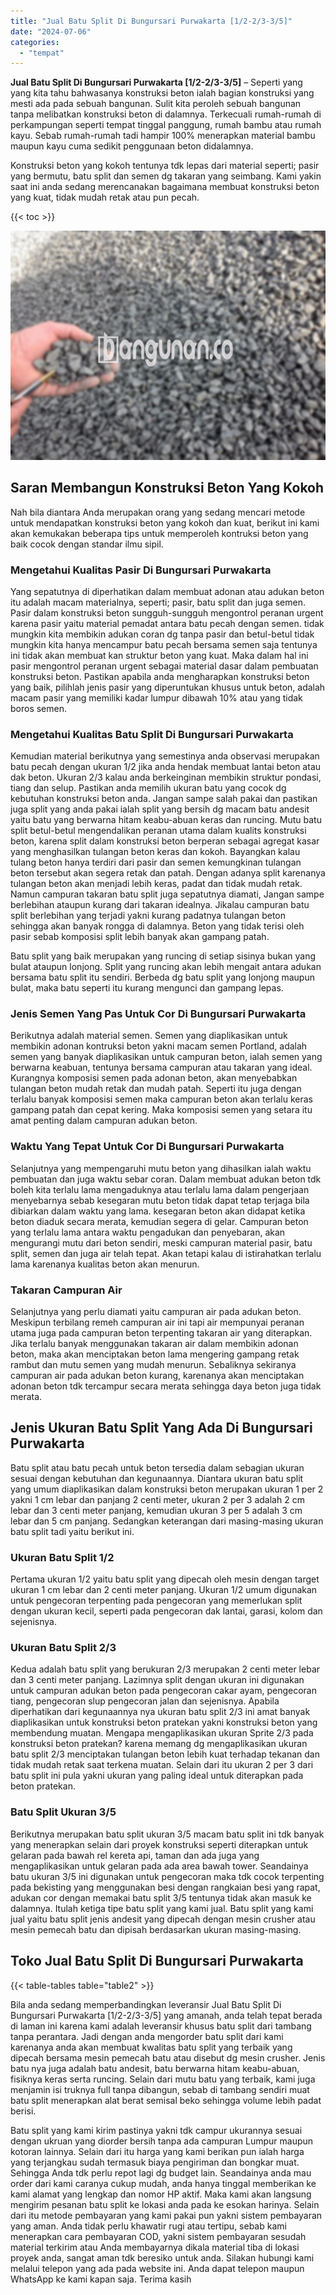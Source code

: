 ```yaml
---
title: "Jual Batu Split Di Bungursari Purwakarta [1/2-2/3-3/5]"
date: "2024-07-06"
categories: 
  - "tempat"
---
```


**Jual Batu Split Di Bungursari Purwakarta \[1/2-2/3-3/5\]** – Seperti yang yang kita tahu bahwasanya konstruksi beton ialah bagian konstruksi yang mesti ada pada sebuah bangunan. Sulit kita peroleh sebuah bangunan tanpa melibatkan konstruksi beton di dalamnya. Terkecuali rumah-rumah di perkampungan seperti tempat tinggal panggung, rumah bambu atau rumah kayu. Sebab rumah-rumah tadi hampir 100% menerapkan material bambu maupun kayu cuma sedikit penggunaan beton didalamnya.

Konstruksi beton yang kokoh tentunya tdk lepas dari material seperti; pasir yang bermutu, batu split dan semen dg takaran yang seimbang. Kami yakin saat ini anda sedang merencanakan bagaimana membuat konstruksi beton yang kuat, tidak mudah retak atau pun pecah.

{{< toc >}}

![Jual Batu Split Di Bungursari Purwakarta [1/2-2/3-3/5]](/images/jual-batu-split-38.png)

## Saran Membangun Konstruksi Beton Yang Kokoh

Nah bila diantara Anda merupakan orang yang sedang mencari metode untuk mendapatkan konstruksi beton yang kokoh dan kuat, berikut ini kami akan kemukakan beberapa tips untuk memperoleh kontruksi beton yang baik cocok dengan standar ilmu sipil.

### Mengetahui Kualitas Pasir Di Bungursari Purwakarta

Yang sepatutnya di diperhatikan dalam membuat adonan atau adukan beton itu adalah macam materialnya, seperti; pasir, batu split dan juga semen. Pasir dalam konstruksi beton sungguh-sungguh mengontrol peranan urgent karena pasir yaitu material pemadat antara batu pecah dengan semen. tidak mungkin kita membikin adukan coran dg tanpa pasir dan betul-betul tidak mungkin kita hanya mencampur batu pecah bersama semen saja tentunya ini tidak akan membuat kan struktur beton yang kuat. Maka dalam hal ini pasir mengontrol peranan urgent sebagai material dasar dalam pembuatan konstruksi beton. Pastikan apabila anda mengharapkan konstruksi beton yang baik, pilihlah jenis pasir yang diperuntukan khusus untuk beton, adalah macam pasir yang memiliki kadar lumpur dibawah 10% atau yang tidak boros semen.

### Mengetahui Kualitas Batu Split Di Bungursari Purwakarta

Kemudian material berikutnya yang semestinya anda observasi merupakan batu pecah dengan ukuran 1/2 jika anda hendak membuat lantai beton atau dak beton. Ukuran 2/3 kalau anda berkeinginan membikin struktur pondasi, tiang dan selup. Pastikan anda memilih ukuran batu yang cocok dg kebutuhan konstruksi beton anda. Jangan sampe salah pakai dan pastikan juga split yang anda pakai ialah split yang bersih dg macam batu andesit yaitu batu yang berwarna hitam keabu-abuan keras dan runcing. Mutu batu split betul-betul mengendalikan peranan utama dalam kualits konstruksi beton, karena split dalam konstruksi beton berperan sebagai agregat kasar yang menghasilkan tulangan beton keras dan kokoh. Bayangkan kalau tulang beton hanya terdiri dari pasir dan semen kemungkinan tulangan beton tersebut akan segera retak dan patah. Dengan adanya split karenanya tulangan beton akan menjadi lebih keras, padat dan tidak mudah retak. Namun campuran takaran batu split juga sepatutnya diamati, Jangan sampe berlebihan ataupun kurang dari takaran idealnya. Jikalau campuran batu split berlebihan yang terjadi yakni kurang padatnya tulangan beton sehingga akan banyak rongga di dalamnya. Beton yang tidak terisi oleh pasir sebab komposisi split lebih banyak akan gampang patah.

Batu split yang baik merupakan yang runcing di setiap sisinya bukan yang bulat ataupun lonjong. Split yang runcing akan lebih mengait antara adukan bersama batu split itu sendiri. Berbeda dg batu split yang lonjong maupun bulat, maka batu seperti itu kurang mengunci dan gampang lepas.

### Jenis Semen Yang Pas Untuk Cor Di Bungursari Purwakarta

Berikutnya adalah material semen. Semen yang diaplikasikan untuk membikin adonan kontruksi beton yakni macam semen Portland, adalah semen yang banyak diaplikasikan untuk campuran beton, ialah semen yang berwarna keabuan, tentunya bersama campuran atau takaran yang ideal. Kurangnya komposisi semen pada adonan beton, akan menyebabkan tulangan beton mudah retak dan mudah patah. Seperti itu juga dengan terlalu banyak komposisi semen maka campuran beton akan terlalu keras gampang patah dan cepat kering. Maka komposisi semen yang setara itu amat penting dalam campuran adukan beton.

### Waktu Yang Tepat Untuk Cor Di Bungursari Purwakarta

Selanjutnya yang mempengaruhi mutu beton yang dihasilkan ialah waktu pembuatan dan juga waktu sebar coran. Dalam membuat adukan beton tdk boleh kita terlalu lama mengaduknya atau terlalu lama dalam pengerjaan menyebarnya sebab kesegaran mutu beton tidak dapat tetap terjaga bila dibiarkan dalam waktu yang lama. kesegaran beton akan didapat ketika beton diaduk secara merata, kemudian segera di gelar. Campuran beton yang terlalu lama antara waktu pengadukan dan penyebaran, akan mengurangi mutu dari beton sendiri, meski campuran material pasir, batu split, semen dan juga air telah tepat. Akan tetapi kalau di istirahatkan terlalu lama karenanya kualitas beton akan menurun.

### Takaran Campuran Air

Selanjutnya yang perlu diamati yaitu campuran air pada adukan beton. Meskipun terbilang remeh campuran air ini tapi air mempunyai peranan utama juga pada campuran beton terpenting takaran air yang diterapkan. Jika terlalu banyak menggunakan takaran air dalam membikin adonan beton, maka akan menciptakan beton lama mengering gampang retak rambut dan mutu semen yang mudah menurun. Sebaliknya sekiranya campuran air pada adukan beton kurang, karenanya akan menciptakan adonan beton tdk tercampur secara merata sehingga daya beton juga tidak merata.

## Jenis Ukuran Batu Split Yang Ada Di Bungursari Purwakarta

Batu split atau batu pecah untuk beton tersedia dalam sebagian ukuran sesuai dengan kebutuhan dan kegunaannya. Diantara ukuran batu split yang umum diaplikasikan dalam konstruksi beton merupakan ukuran 1 per 2 yakni 1 cm lebar dan panjang 2 centi meter, ukuran 2 per 3 adalah 2 cm lebar dan 3 centi meter panjang, kemudian ukuran 3 per 5 adalah 3 cm lebar dan 5 cm panjang. Sedangkan keterangan dari masing-masing ukuran batu split tadi yaitu berikut ini.

### Ukuran Batu Split 1/2

Pertama ukuran 1/2 yaitu batu split yang dipecah oleh mesin dengan target ukuran 1 cm lebar dan 2 centi meter panjang. Ukuran 1/2 umum digunakan untuk pengecoran terpenting pada pengecoran yang memerlukan split dengan ukuran kecil, seperti pada pengecoran dak lantai, garasi, kolom dan sejenisnya.

### Ukuran Batu Split 2/3

Kedua adalah batu split yang berukuran 2/3 merupakan 2 centi meter lebar dan 3 centi meter panjang. Lazimnya split dengan ukuran ini digunakan untuk campuran adukan beton pada pengecoran cakar ayam, pengecoran tiang, pengecoran slup pengecoran jalan dan sejenisnya. Apabila diperhatikan dari kegunaannya nya ukuran batu split 2/3 ini amat banyak diaplikasikan untuk konstruksi beton pratekan yakni konstruksi beton yang membendung muatan. Mengapa mengaplikasikan ukuran Sprite 2/3 pada konstruksi beton pratekan? karena memang dg mengaplikasikan ukuran batu split 2/3 menciptakan tulangan beton lebih kuat terhadap tekanan dan tidak mudah retak saat terkena muatan. Selain dari itu ukuran 2 per 3 dari batu split ini pula yakni ukuran yang paling ideal untuk diterapkan pada beton pratekan.

### Batu Split Ukuran 3/5

Berikutnya merupakan batu split ukuran 3/5 macam batu split ini tdk banyak yang menerapkan selain dari proyek konstruksi seperti diterapkan untuk gelaran pada bawah rel kereta api, taman dan ada juga yang mengaplikasikan untuk gelaran pada ada area bawah tower. Seandainya batu ukuran 3/5 ini digunakan untuk pengecoran maka tdk cocok terpenting pada bekisting yang menggunakan besi dengan rangkaian besi yang rapat, adukan cor dengan memakai batu split 3/5 tentunya tidak akan masuk ke dalamnya. Itulah ketiga tipe batu split yang kami jual. Batu split yang kami jual yaitu batu split jenis andesit yang dipecah dengan mesin crusher atau mesin pemecah batu dan dipisah berdasarkan ukuran masing-masing.

## Toko Jual Batu Split Di Bungursari Purwakarta

{{< table-tables table="table2" >}}

Bila anda sedang memperbandingkan leveransir Jual Batu Split Di Bungursari Purwakarta \[1/2-2/3-3/5\] yang amanah, anda telah tepat berada di laman ini karena kami adalah leveransir khusus batu split dari tambang tanpa perantara. Jadi dengan anda mengorder batu split dari kami karenanya anda akan membuat kwalitas batu split yang terbaik yang dipecah bersama mesin pemecah batu atau disebut dg mesin crusher. Jenis batu nya juga adalah batu andesit, batu berwarna hitam keabu-abuan, fisiknya keras serta runcing. Selain dari mutu batu yang terbaik, kami juga menjamin isi truknya full tanpa dibangun, sebab di tambang sendiri muat batu split menerapkan alat berat semisal beko sehingga volume lebih padat berisi.

Batu split yang kami kirim pastinya yakni tdk campur ukurannya sesuai dengan ukruan yang diorder bersih tanpa ada campuran Lumpur maupun kotoran lainnya. Selain dari itu harga yang kami berikan pun ialah harga yang terjangkau sudah termasuk biaya pengiriman dan bongkar muat. Sehingga Anda tdk perlu repot lagi dg budget lain. Seandainya anda mau order dari kami caranya cukup mudah, anda hanya tinggal memberikan ke kami alamat yang lengkap dan nomor HP aktif. Maka kami akan langsung mengirim pesanan batu split ke lokasi anda pada ke esokan harinya. Selain dari itu metode pembayaran yang kami pakai pun yakni sistem pembayaran yang aman. Anda tidak perlu khawatir rugi atau tertipu, sebab kami menerapkan cara pembayaran COD, yakni sistem pembayaran sesudah material terkirim atau Anda membayarnya dikala material tiba di lokasi proyek anda, sangat aman tdk beresiko untuk anda. Silakan hubungi kami melalui telepon yang ada pada website ini. Anda dapat telepon maupun WhatsApp ke kami kapan saja. Terima kasih

